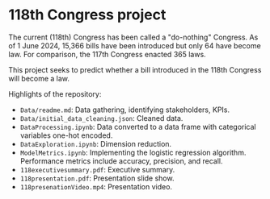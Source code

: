 # 118th Congress project

The current (118th) Congress has been called a "do-nothing" Congress.  As of 1 June 2024, 15,366 bills have been introduced but only 64 have become law.  For comparison, the 117th Congress enacted 365 laws.

This project seeks to predict whether a bill introduced in the 118th Congress will become a law.

Highlights of the repository:
- `Data/readme.md`: Data gathering, identifying stakeholders, KPIs.
- `Data/initial_data_cleaning.json`: Cleaned data.
- `DataProcessing.ipynb`: Data converted to a data frame with categorical variables one-hot encoded.
- `DataExploration.ipynb`: Dimension reduction.
- `ModelMetrics.ipynb`: Implementing the logistic regression algorithm.  Performance metrics include accuracy, precision, and recall.
- `118executivesummary.pdf`: Executive summary.
- `118presentation.pdf`: Presentation slide show.
- `118presenationVideo.mp4`: Presentation video.



